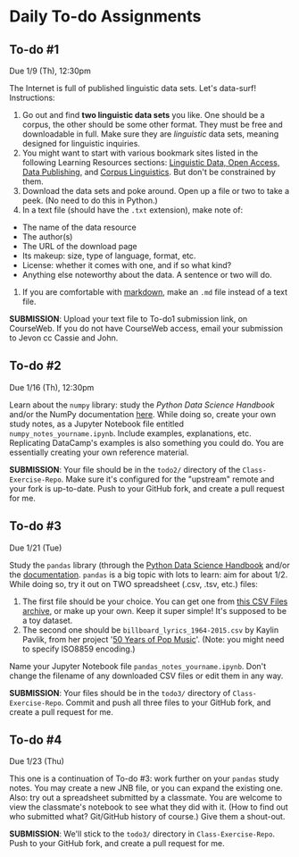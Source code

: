 # Daily To-do Assignments


<a name="todo1"/></a>
## To-do #1
Due 1/9 (Th), 12:30pm

The Internet is full of published linguistic data sets. Let's data-surf! Instructions:

1. Go out and find **two linguistic data sets** you like. One should be a corpus, the other should be some other format. They must be free and downloadable in full. Make sure they are _linguistic_ data sets, meaning designed for linguistic inquiries.
1. You might want to start with various bookmark sites listed in the following Learning Resources sections: [Linguistic Data, Open Access, Data Publishing](https://github.com/Data-Science-for-Linguists-2020/Home/blob/master/resources.md#linguistic_data), and [Corpus Linguistics](https://github.com/Data-Science-for-Linguists-2020/Home/blob/master/resources.md#corpus). But don't be constrained by them.
1. Download the data sets and poke around. Open up a file or two to take a peek. (No need to do this in Python.)
1. In a text file (should have the `.txt` extension), make note of:
  - The name of the data resource
  - The author(s)
  - The URL of the download page
  - Its makeup: size, type of language, format, etc.
  - License: whether it comes with one, and if so what kind?
  - Anything else noteworthy about the data. A sentence or two will do.
1. If you are comfortable with [markdown](https://github.com/Data-Science-for-Linguists-2020/Home/blob/master/resources.md#markdown), make an `.md` file instead of a text file.

**SUBMISSION**: Upload your text file to To-do1 submission link, on CourseWeb. If you do not have CourseWeb access, email your submission to Jevon cc Cassie and John.



<a name="todo2"/></a>
## To-do #2
Due 1/16 (Th), 12:30pm

Learn about the `numpy` library: study the _Python Data Science Handbook_ and/or the NumPy documentation [here](https://numpy.org/doc/).
While doing so, create your own study notes, as a Jupyter Notebook file entitled `numpy_notes_yourname.ipynb`.
Include examples, explanations, etc. Replicating DataCamp's examples is also something you could do.
You are essentially creating your own reference material.

**SUBMISSION**: Your file should be in the `todo2/` directory of the `Class-Exercise-Repo`.
Make sure it's configured for the "upstream" remote and your fork is up-to-date. Push to your GitHub fork, and create a pull request for me.



<a name="todo3"/></a>
## To-do #3
Due 1/21 (Tue)

Study the `pandas` library (through the [Python Data Science Handbook](https://jakevdp.github.io/PythonDataScienceHandbook/index.html) and/or the [documentation](https://pandas.pydata.org/pandas-docs/stable/user_guide/index.html). `pandas` is a big topic with lots to learn: aim for about 1/2. While doing so, try it out on TWO spreadsheet (.csv, .tsv, etc.) files:

1. The first file should be your choice. You can get one from [this CSV Files archive](https://corgis-edu.github.io/corgis/csv/), or make up your own.
Keep it super simple! It's supposed to be a toy dataset.
1. The second one should be `billboard_lyrics_1964-2015.csv` by Kaylin Pavlik, from her project '[50 Years of Pop Music](https://www.kaylinpavlik.com/50-years-of-pop-music/)'.
(Note: you might need to specify ISO8859 encoding.)

Name your Jupyter Notebook file `pandas_notes_yourname.ipynb`. Don't change the filename of any downloaded CSV files or edit them in any way.  

**SUBMISSION**:  Your files should be in the `todo3/` directory of `Class-Exercise-Repo`.
Commit and push all three files to your GitHub fork, and create a pull request for me.  



<a name="todo4"/></a>
## To-do #4
Due 1/23 (Thu)

This one is a continuation of To-do #3: work further on your `pandas` study notes. You may create a new JNB file, or you can expand the existing one. Also: try out a spreadsheet submitted by a classmate. You are welcome to view the classmate's notebook to see what they did with it. (How to find out who submitted what? Git/GitHub history of course.) Give them a shout-out.

**SUBMISSION**: We'll stick to the `todo3/` directory in `Class-Exercise-Repo`. Push to your GitHub fork, and create a pull request for me.
